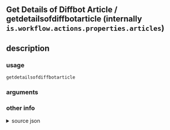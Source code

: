 
## Get Details of Diffbot Article / getdetailsofdiffbotarticle (internally `is.workflow.actions.properties.articles`)



## description

### usage
`getdetailsofdiffbotarticle `

### arguments


### other info

<details><summary>source json</summary>
```json
{
	"ActionClass": "WFContentItemPropertiesAction",
	"Category": "Web",
	"CreationDate": "2015-02-13T08:00:00.000Z",
	"Description": {
		"DescriptionNote": "Powered by Diffbot (diffbot.com)"
	},
	"IconName": "RichText.png",
	"Name": "Get Details of Diffbot Article",
	"Subcategory": "Articles",
	"WFContentItemClass": "WFArticleContentItem"
}
```
</details>
